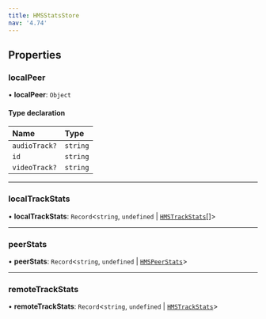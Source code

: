 ```yaml
---
title: HMSStatsStore
nav: '4.74'
---
```


## Properties

### localPeer

• **localPeer**: `Object`

#### Type declaration

| Name          | Type     |
| :------------ | :------- |
| `audioTrack?` | `string` |
| `id`          | `string` |
| `videoTrack?` | `string` |

---

### localTrackStats

• **localTrackStats**: `Record`<`string`, `undefined` \| [`HMSTrackStats`](/api-reference/javascript/v2/interfaces/HMSTrackStats)[]\>

---

### peerStats

• **peerStats**: `Record`<`string`, `undefined` \| [`HMSPeerStats`](/api-reference/javascript/v2/interfaces/HMSPeerStats)\>

---

### remoteTrackStats

• **remoteTrackStats**: `Record`<`string`, `undefined` \| [`HMSTrackStats`](/api-reference/javascript/v2/interfaces/HMSTrackStats)\>
